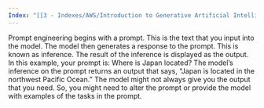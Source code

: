 ```yaml
---
Index: "[[3 - Indexes/AWS/Introduction to Generative Artificial Intelligence|Introduction to Generative Artificial Intelligence]]"
---
```

Prompt engineering begins with a prompt. This is the text that you input into the model. The model then generates a response to the prompt. This is known as inference. The result of the inference is displayed as the output. In this example, your prompt is: Where is Japan located? The model’s inference on the prompt returns an output that says, “Japan is located in the northwest Pacific Ocean.” The model might not always give you the output that you need. So, you might need to alter the prompt or provide the model with examples of the tasks in the prompt.